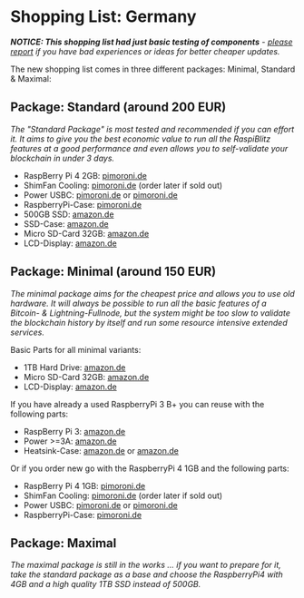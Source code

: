 # Shopping List: Germany

*__NOTICE: This shopping list had just basic testing of components__ - [please report](https://github.com/rootzoll/raspiblitz/issues/691) if you have bad experiences or ideas for better cheaper updates.*

The new shopping list comes in three different packages: Minimal, Standard & Maximal:

## Package: Standard (around 200 EUR)

*The "Standard Package" is most tested and recommended if you can effort it. It aims to give you the best economic value to run all the RaspiBlitz features at a good performance and even allows you to self-validate your blockchain in under 3 days.* 

* RaspBerry Pi 4 2GB: [pimoroni.de](https://shop.pimoroni.de/products/raspberry-pi-4?variant=29212362801254)
* ShimFan Cooling: [pimoroni.de](https://shop.pimoroni.de/products/fan-shim) (order later if sold out)
* Power USBC: [pimoroni.de](https://shop.pimoroni.de/products/raspberry-pi-official-usb-c-power-supply-eu?variant=29392393371750) or [pimoroni.de](https://shop.pimoroni.de/products/universal-usb-c-power-supply-5-1v-3a)
* RaspberryPi-Case: [pimoroni.de](https://shop.pimoroni.de/products/pibow-coupe-4?variant=29212366405734)
* 500GB SSD: [amazon.de](https://www.amazon.de/gp/product/B0784SLQM6)
* SSD-Case: [amazon.de](https://www.amazon.de/gp/product/B06XWSDGP6)
* Micro SD-Card 32GB: [amazon.de](https://www.amazon.de/dp/B07CY3QSST)
* LCD-Display: [amazon.de](https://www.amazon.de/gp/product/B06X191RX7)

## Package: Minimal (around 150 EUR)

*The minimal package aims for the cheapest price and allows you to use old hardware. It will always be possible to run all the basic features of a Bitcoin- & Lightning-Fullnode, but the system might be too slow to validate the blockchain history by itself and run some resource intensive extended services.*

Basic Parts for all minimal variants:
* 1TB Hard Drive: [amazon.de](https://www.amazon.de/dp/B07997KKSK?th=1)
* Micro SD-Card 32GB: [amazon.de](https://www.amazon.de/dp/B073JWXGNT)
* LCD-Display: [amazon.de](https://www.amazon.de/gp/product/B06X191RX7)

If you have already a used RaspberryPi 3 B+ you can reuse with the following parts:
* RaspBerry Pi 3: [amazon.de](https://www.amazon.de/dp/B07BDR5PDW)
* Power >=3A: [amazon.de](https://www.amazon.de/gp/product/B01JZE38QE)
* Heatsink-Case: [amazon.de](https://www.amazon.de/gp/product/B07MXZ8JHL) or [amazon.de](https://www.amazon.de/dp/B07KPFPFCK/)

Or if you order new go with the RaspberryPi 4 1GB and the following parts:
* RaspBerry Pi 4 1GB: [pimoroni.de](https://shop.pimoroni.de/products/raspberry-pi-4?variant=29212362768486)
* ShimFan Cooling: [pimoroni.de](https://shop.pimoroni.de/products/fan-shim) (order later if sold out)
* Power USBC: [pimoroni.de](https://shop.pimoroni.de/products/raspberry-pi-official-usb-c-power-supply-eu?variant=29392393371750) or [pimoroni.de](https://shop.pimoroni.de/products/universal-usb-c-power-supply-5-1v-3a)
* RaspberryPi-Case: [pimoroni.de](https://shop.pimoroni.de/products/pibow-coupe-4?variant=29212366405734)

## Package: Maximal

*The maximal package is still in the works ... if you want to prepare for it, take the standard package as a base and choose the RaspberryPi4 with 4GB and a high quality 1TB SSD instead of 500GB.*

